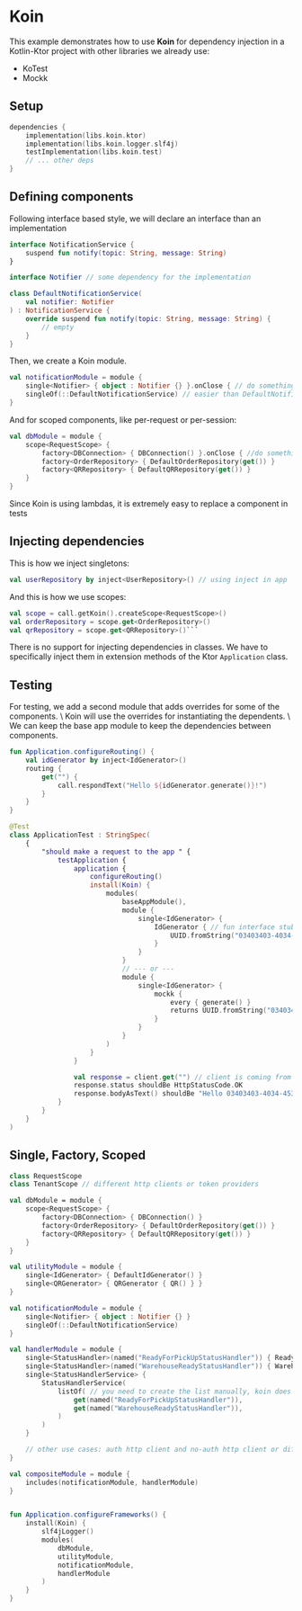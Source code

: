 # Koin

This example demonstrates how to use **Koin** for dependency injection in a Kotlin-Ktor project with other libraries we already use:

- KoTest
- Mockk

## Setup

```kotlin
dependencies {
    implementation(libs.koin.ktor)
    implementation(libs.koin.logger.slf4j)
    testImplementation(libs.koin.test)
    // ... other deps
}

```
  
## Defining components

Following interface based style, we will declare an interface than an implementation

```kotlin
interface NotificationService {
    suspend fun notify(topic: String, message: String)
}

interface Notifier // some dependency for the implementation

class DefaultNotificationService(
    val notifier: Notifier
) : NotificationService {
    override suspend fun notify(topic: String, message: String) {
        // empty
    }
}
```

Then, we create a Koin module.

```kotlin
val notificationModule = module {
    single<Notifier> { object : Notifier {} }.onClose { // do something to close it } // singleton
    singleOf(::DefaultNotificationService) // easier than DefaultNotificationService(get())
}
```

And for scoped components, like per-request or per-session:

```kotlin
val dbModule = module {
    scope<RequestScope> {
        factory<DBConnection> { DBConnection() }.onClose { //do something to close it }
        factory<OrderRepository> { DefaultOrderRepository(get()) }
        factory<QRRepository> { DefaultQRRepository(get()) }
    }
}
```

Since Koin is using lambdas, it is extremely easy to replace a component in tests

## Injecting dependencies

This is how we inject singletons:

```kotlin
val userRepository by inject<UserRepository>() // using inject in app
```

And this is how we use scopes:

```kotlin
val scope = call.getKoin().createScope<RequestScope>()
val orderRepository = scope.get<OrderRepository>()
val qrRepository = scope.get<QRRepository>()```
```

There is no support for injecting dependencies in classes. We have to specifically inject them in extension  methods of the Ktor `Application` class.

## Testing

For testing, we add a second module that adds overrides for some of the components. \\
Koin will use the overrides for instantiating the dependents. \\
We can keep the base app module to keep the dependencies between components.

```kotlin
fun Application.configureRouting() {
    val idGenerator by inject<IdGenerator>()
    routing {
        get("") {
            call.respondText("Hello ${idGenerator.generate()}!")
        }
    }
}

@Test
class ApplicationTest : StringSpec(
    {
        "should make a request to the app " {
            testApplication {
                application {
                    configureRouting()
                    install(Koin) {
                        modules(
                            baseAppModule(),
                            module {
                                single<IdGenerator> { 
                                    IdGenerator { // fun interface stub
                                        UUID.fromString("03403403-4034-453e-b564-193a706dbaa8") 
                                    } 
                                }
                            } 
                            // --- or --- 
                            module {
                                single<IdGenerator> {
                                    mockk {
                                        every { generate() } 
                                        returns UUID.fromString("03403403-4034-453e-b564-193a706dbaa8") 
                                    }
                                }
                            }
                        )
                    }
                }

                val response = client.get("") // client is coming from testApplication
                response.status shouldBe HttpStatusCode.OK
                response.bodyAsText() shouldBe "Hello 03403403-4034-453e-b564-193a706dbaa8!"
            }
        }
    }
)
```

## Single, Factory, Scoped

```kotlin
class RequestScope
class TenantScope // different http clients or token providers

val dbModule = module {
    scope<RequestScope> {
        factory<DBConnection> { DBConnection() }
        factory<OrderRepository> { DefaultOrderRepository(get()) }
        factory<QRRepository> { DefaultQRRepository(get()) }
    }
}

val utilityModule = module {
    single<IdGenerator> { DefaultIdGenerator() }
    single<QRGenerator> { QRGenerator { QR() } }
}

val notificationModule = module {
    single<Notifier> { object : Notifier {} }
    singleOf(::DefaultNotificationService)
}

val handlerModule = module {
    single<StatusHandler>(named("ReadyForPickUpStatusHandler")) { ReadyForPickUpStatusHandler(get()) }
    single<StatusHandler>(named("WarehouseReadyStatusHandler")) { WarehouseReadyStatusHandler(get()) }
    single<StatusHandlerService> {
        StatusHandlerService(
            listOf( // you need to create the list manually, koin does not group dependencies
                get(named("ReadyForPickUpStatusHandler")),
                get(named("WarehouseReadyStatusHandler")),
            )
        )
    }

    // other use cases: auth http client and no-auth http client or different http clients bor different services
}

val compositeModule = module {
    includes(notificationModule, handlerModule)
}


fun Application.configureFrameworks() {
    install(Koin) {
        slf4jLogger()
        modules(
            dbModule,
            utilityModule,
            notificationModule,
            handlerModule
        )
    }
}
```
